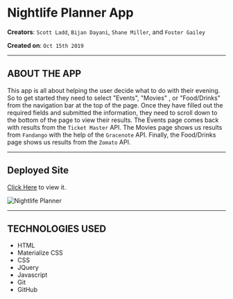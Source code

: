 # Nightlife Planner App

**Creators**: `Scott Ladd`, `Bijan Dayani`, `Shane Miller`, and `Foster Gailey`

**Created on**: `Oct 15th 2019`

- - -

## ABOUT THE APP
This app is all about helping the user decide what to do with their evening. So to get started they need to select "Events", "Movies"
, or "Food/Drinks" from the navigation bar at the top of the page. Once they have filled out the required fields and submitted the 
information, they need to scroll down to the bottom of the page to view their results. The Events page comes back with results from 
the `Ticket Master` API. The Movies page shows us results from `Fandango` with the help of the `Gracenote` API. Finally, the 
Food/Drinks page shows us results from the `Zomato` API.
- - -

## Deployed Site

[Click Here](https://scottjr101.github.io/Night-Life-Planner-App/) to view it.

![Nightlife Planner](./assets/images/NLP_screenshot.png)

- - -

## TECHNOLOGIES USED
* HTML
* Materialize CSS
* CSS
* JQuery
* Javascript
* Git
* GitHub